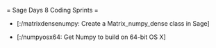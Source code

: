 = Sage Days 8 Coding Sprints =


 * [:/matrixdensenumpy: Create a Matrix_numpy_dense class in Sage]

 * [:/numpyosx64: Get Numpy to build on 64-bit OS X]
